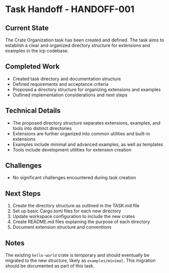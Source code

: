 # Task Handoff - HANDOFF-001

## Current State

The Crate Organization task has been created and defined. The task aims to establish a clear and organized directory structure for extensions and examples in the icp codebase.

## Completed Work

- Created task directory and documentation structure
- Defined requirements and acceptance criteria
- Proposed a directory structure for organizing extensions and examples
- Outlined implementation considerations and next steps

## Technical Details

- The proposed directory structure separates extensions, examples, and tools into distinct directories
- Extensions are further organized into common utilities and built-in extensions
- Examples include minimal and advanced examples, as well as templates
- Tools include development utilities for extension creation

## Challenges

- No significant challenges encountered during task creation

## Next Steps

1. Create the directory structure as outlined in the TASK.md file
2. Set up basic Cargo.toml files for each new directory
3. Update workspace configuration to include the new crates
4. Create README.md files explaining the purpose of each directory
5. Document extension structure and conventions

## Notes

The existing `hello-world` crate is temporary and should eventually be migrated to the new structure, likely as `examples/minimal`. This migration should be documented as part of this task.
